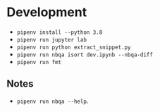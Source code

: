# Development

- `pipenv install --python 3.8`
- `pipenv run jupyter lab`
- `pipenv run python extract_snippet.py`
- `pipenv run nbqa isort dev.ipynb --nbqa-diff`
- `pipenv run fmt`

## Notes

- `pipenv run nbqa --help`.

